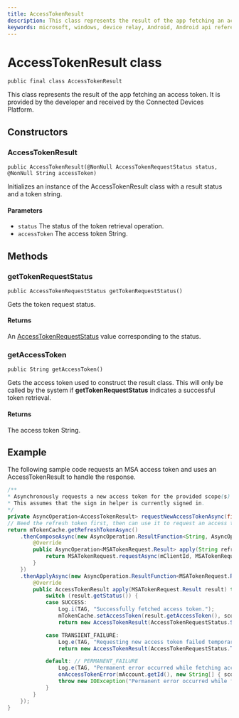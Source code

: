 ```yaml
---
title: AccessTokenResult 
description: This class represents the result of the app fetching an access token.
keywords: microsoft, windows, device relay, Android, Android api reference
---
```

# AccessTokenResult class

```
public final class AccessTokenResult
```

This class represents the result of the app fetching an access token. It is provided by the developer and received by the Connected Devices Platform.

## Constructors

### AccessTokenResult
`public AccessTokenResult(@NonNull AccessTokenRequestStatus status, @NonNull String accessToken)`  

Initializes an instance of the AccessTokenResult class with a result status and a token string.

#### Parameters  
* `status` The status of the token retrieval operation.
* `accessToken` The access token String.

## Methods

### getTokenRequestStatus
`public AccessTokenRequestStatus getTokenRequestStatus()` 

Gets the token request status.

#### Returns
An [AccessTokenRequestStatus](AccessTokenRequestStatus.md) value corresponding to the status.

### getAccessToken
`public String getAccessToken()`

Gets the access token used to construct the result class. This will only be called by the system if **getTokenRequestStatus** indicates a successful token retrieval.

#### Returns
The access token String.

## Example

The following sample code requests an MSA access token and uses an AccessTokenResult to handle the response.

```Java
/**
* Asynchronously requests a new access token for the provided scope(s) and caches it.
* This assumes that the sign in helper is currently signed in.
*/
private AsyncOperation<AccessTokenResult> requestNewAccessTokenAsync(final String scope) {
// Need the refresh token first, then can use it to request an access token
return mTokenCache.getRefreshTokenAsync()
    .thenComposeAsync(new AsyncOperation.ResultFunction<String, AsyncOperation<MSATokenRequest.Result>>() {
        @Override
        public AsyncOperation<MSATokenRequest.Result> apply(String refreshToken) {
            return MSATokenRequest.requestAsync(mClientId, MSATokenRequest.GrantType.REFRESH, scope, null, refreshToken);
        }
    })
    .thenApplyAsync(new AsyncOperation.ResultFunction<MSATokenRequest.Result, AccessTokenResult>() {
        @Override
        public AccessTokenResult apply(MSATokenRequest.Result result) throws Throwable {
            switch (result.getStatus()) {
            case SUCCESS:
                Log.i(TAG, "Successfully fetched access token.");
                mTokenCache.setAccessToken(result.getAccessToken(), scope, result.getExpiresIn());
                return new AccessTokenResult(AccessTokenRequestStatus.SUCCESS, result.getAccessToken());

            case TRANSIENT_FAILURE:
                Log.e(TAG, "Requesting new access token failed temporarily, please try again.");
                return new AccessTokenResult(AccessTokenRequestStatus.TRANSIENT_ERROR, null);

            default: // PERMANENT_FAILURE
                Log.e(TAG, "Permanent error occurred while fetching access token.");
                onAccessTokenError(mAccount.getId(), new String[] { scope }, true);
                throw new IOException("Permanent error occurred while fetching access token.");
            }
        }
    });
}
```